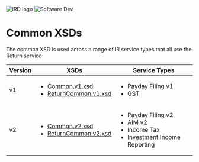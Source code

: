 ![IRD logo](../Images/IRlogo.gif)
![Software Dev](../Images/SoftwareDev.png)

# Common XSDs

The common XSD is used across a range of IR service types that all use the Return service

| Version| XSDs   | Service Types | 
| --- | --- | --- |
| v1| <ul> <li> [Common.v1.xsd](Common.v1.xsd) </li>  <li> [ReturnCommon.v1.xsd](ReturnCommon.v1.xsd) </li> </ul>|  <ul> <li> Payday Filing v1 </li> <li> GST </li> </ul> | 
| v2 | <ul> <li>  [Common.v2.xsd](Common.v2.xsd) <br/> <li>  [ReturnCommon.v2.xsd](ReturnCommon.v2.xsd) </li>  </ul>| <ul> <li> Payday Filing v2 </li> <li> AIM v2 </li> <li> Income Tax </li> <li> Investment Income Reporting </li> </ul> |



